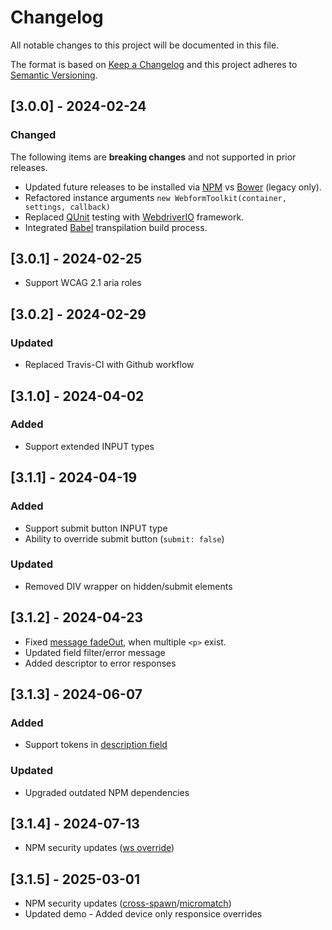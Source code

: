 # Changelog

All notable changes to this project will be documented in this file.

The format is based on [Keep a Changelog](https://keepachangelog.com/en/1.0.0) and this project adheres to [Semantic Versioning](https://semver.org/spec/v2.0.0.html).

## [3.0.0] - 2024-02-24

### Changed

The following items are **breaking changes** and not supported in prior releases.

- Updated future releases to be installed via [NPM](https://npmjs.com) vs [Bower](https://bower.io) (legacy only).
- Refactored instance arguments `new WebformToolkit(container, settings, callback)`
- Replaced [QUnit](https://qunitjs.com) testing with [WebdriverIO](https://webdriver.io) framework.
- Integrated [Babel](https://babeljs.io) transpilation build process.

## [3.0.1] - 2024-02-25

- Support WCAG 2.1 aria roles

## [3.0.2] - 2024-02-29

### Updated

- Replaced Travis-CI with Github workflow

## [3.1.0] - 2024-04-02

### Added

- Support extended INPUT types

## [3.1.1] - 2024-04-19

### Added

- Support submit button INPUT type
- Ability to override submit button (`submit: false`)

### Updated

- Removed DIV wrapper on hidden/submit elements

## [3.1.2] - 2024-04-23

- Fixed [message fadeOut](https://github.com/nuxy/webform-toolkit/commit/adc5b339d5451f443136b3a25027463cbf7ad38b), when multiple `<p>` exist.
- Updated field filter/error message
- Added descriptor to error responses

## [3.1.3] - 2024-06-07

### Added

- Support tokens in [description field](https://github.com/nuxy/webform-toolkit/tree/master?tab=readme-ov-file#supported-text-tokens)

### Updated

- Upgraded outdated NPM dependencies

## [3.1.4] - 2024-07-13

- NPM security updates ([ws override](https://github.com/advisories/GHSA-3h5v-q93c-6h6q))

## [3.1.5] - 2025-03-01

- NPM security updates ([cross-spawn](https://github.com/advisories/GHSA-3xgq-45jj-v275)/[micromatch](https://github.com/advisories/GHSA-952p-6rrq-rcjv))
- Updated demo - Added device only responsice overrides
